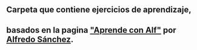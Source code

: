 ## Carpeta que contiene ejercicios de aprendizaje,
## basados en la pagina ["Aprende con Alf"](https://aprendeconalf.es/docencia/python/ejercicios) por [Alfredo Sánchez](https://github.com/asalber).
